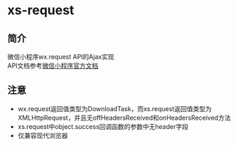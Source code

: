 # xs-request
## 简介
微信小程序wx.request API的Ajax实现  
API文档参考[微信小程序官方文档](https://developers.weixin.qq.com/miniprogram/dev/api/wx.request.html)
## 注意
+ wx.request返回值类型为DownloadTask，而xs.request返回值类型为XMLHttpRequest，并且无offHeadersReceived和onHeadersReceived方法
+ xs.request中object.success回调函数的参数中无header字段
+ 仅兼容现代浏览器
